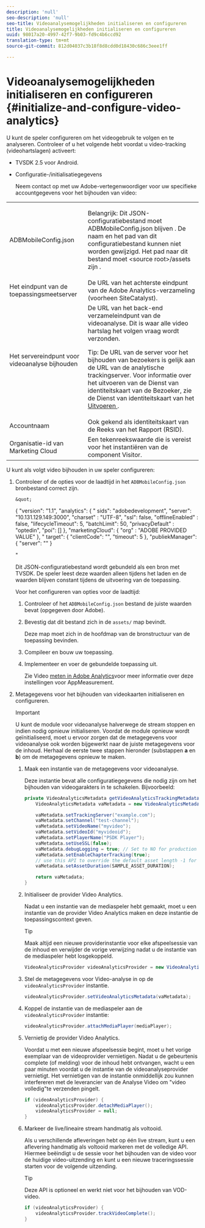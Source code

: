 ```yaml
---
description: 'null'
seo-description: 'null'
seo-title: Videoanalysemogelijkheden initialiseren en configureren
title: Videoanalysemogelijkheden initialiseren en configureren
uuid: 98017a20-4997-42f7-9b03-fd9c4b6ccd92
translation-type: tm+mt
source-git-commit: 812d04037c3b18f8d8cdd0d18430c686c3eee1ff

---
```



# Videoanalysemogelijkheden initialiseren en configureren {#initialize-and-configure-video-analytics}

U kunt de speler configureren om het videogebruik te volgen en te analyseren.
Controleer of u het volgende hebt voordat u video-tracking (videohartslagen) activeert:

* TVSDK 2.5 voor Android.
* Configuratie-/initialisatiegegevens

   Neem contact op met uw Adobe-vertegenwoordiger voor uw specifieke accountgegevens voor het bijhouden van video:

<table id="table_3565328ABBEE4605A92EAE1ADE5D6F84"> 
 <tbody> 
  <tr> 
   <td colname="col1"> <span class="filepath"> ADBMobileConfig.json </span> </td> 
   <td colname="col2"> <p>Belangrijk:  Dit JSON-configuratiebestand moet ADBMobileConfig.json blijven <span class="filepath"> </span>. De naam en het pad van dit configuratiebestand kunnen niet worden gewijzigd. Het pad naar dit bestand moet <span class="filepath"> &lt;source root&gt;/assets zijn </span>. </p> </td> 
  </tr> 
  <tr> 
   <td colname="col1"> Het eindpunt van de toepassingsmeetserver </td> 
   <td colname="col2"> De URL van het achterste eindpunt van de Adobe Analytics-verzameling (voorheen SiteCatalyst). </td> 
  </tr> 
  <tr> 
   <td colname="col1"> Het servereindpunt voor videoanalyse bijhouden </td> 
   <td colname="col2"> De URL van het back-end verzameleindpunt van de videoanalyse. Dit is waar alle video hartslag het volgen vraag wordt verzonden. <p>Tip:  De URL van de server voor het bijhouden van bezoekers is gelijk aan de URL van de analytische trackingserver. Voor informatie over het uitvoeren van de Dienst van identiteitskaart van de Bezoeker, zie de Dienst van identiteitskaart van het <a href="https://marketing.adobe.com/resources/help/en_US/mcvid/mcvid-setup-target.html" format="html" scope="external"> Uitvoeren </a>. </p> </td> 
  </tr> 
  <tr> 
   <td colname="col1"> Accountnaam </td> 
   <td colname="col2"> Ook gekend als identiteitskaart van de Reeks van het Rapport (RSID). </td> 
  </tr> 
  <tr> 
   <td colname="col1"> Organisatie-id van Marketing Cloud </td> 
   <td colname="col2"> Een tekenreekswaarde die is vereist voor het instantiëren van de component Visitor. </td> 
  </tr> 
 </tbody> 
</table>

U kunt als volgt video bijhouden in uw speler configureren:

1. Controleer of de opties voor de laadtijd in het `ADBMobileConfig.json` bronbestand correct zijn.

       &quot;
     {
    &quot;version&quot;: &quot;1.1&quot;,
     &quot;analytics&quot;: {
 &quot;     sids&quot;: &quot;adobedevelopment&quot;,
     &quot;server&quot;: &quot;10.131.129.149:3000&quot;,
     &quot;charset&quot; : &quot;UTF-8&quot;,
     &quot;ssl&quot;: false,
     &quot;offlineEnabled&quot; : false,
     &quot;lifecycleTimeout&quot;: 5,
     &quot;batchLimit&quot;: 50,
     &quot;privacyDefault&quot; : &quot;optedin&quot;,
     &quot;poi&quot;: []
     },
     &quot;marketingCloud&quot;: {
 &quot;org&quot;     : &quot;ADOBE PROVIDED VALUE&quot;
     },
 &quot;     target&quot;: {
     &quot;clientCode&quot;: &quot;&quot;,
     &quot;timeout&quot;: 5
     },
     &quot;publiekManager&quot;: {
     &quot;server&quot;: &quot;&quot;
     }
     
     &quot;
     
     Dit JSON-configuratiebestand wordt gebundeld als een bron met TVSDK. De speler leest deze waarden alleen tijdens het laden en de waarden blijven constant tijdens de uitvoering van de toepassing.
       
     Voor het configureren van opties voor de laadtijd:
   
   1. Controleer of het `ADBMobileConfig.json` bestand de juiste waarden bevat (opgegeven door Adobe).
   1. Bevestig dat dit bestand zich in de `assets/` map bevindt.

      Deze map moet zich in de hoofdmap van de bronstructuur van de toepassing bevinden.

   1. Compileer en bouw uw toepassing.
   1. Implementeer en voer de gebundelde toepassing uit.

      Zie Video [meten in Adobe Analytics](https://marketing.adobe.com/resources/help/en_US/sc/appmeasurement/video/)voor meer informatie over deze instellingen voor AppMeasurement.

1. Metagegevens voor het bijhouden van videokaarten initialiseren en configureren.

   >[!IMPORTANT]
   >
   >U kunt de module voor videoanalyse halverwege de stream stoppen en indien nodig opnieuw initialiseren. Voordat de module opnieuw wordt geïnitialiseerd, moet u ervoor zorgen dat de metagegevens voor videoanalyse ook worden bijgewerkt naar de juiste metagegevens voor de inhoud. Herhaal de eerste twee stappen hieronder (substappen **a** en **b**) om de metagegevens opnieuw te maken.

   1. Maak een instantie van de metagegevens voor videoanalyse.

      Deze instantie bevat alle configuratiegegevens die nodig zijn om het bijhouden van videogarakters in te schakelen. Bijvoorbeeld:

      ```java
      private VideoAnalyticsMetadata getVideoAnalyticsTrackingMetadata() { 
          VideoAnalyticsMetadata vaMetadata = new VideoAnalyticsMetadata(); 
      
          vaMetadata.setTrackingServer("example.com"); 
          vaMetadata.setChannel("test-channel"); 
          vaMetadata.setVideoName("myvideo"); 
          vaMetadata.setVideoId("myvideoid"); 
          vaMetadata.setPlayerName("PSDK Player"); 
          vaMetadata.setUseSSL(false); 
          vaMetadata.debugLogging = true; // Set to NO for production deployment. 
          vaMetadata.setEnableChapterTracking(true); 
          // use this API to override the default asset length -1 for live streams 
          vaMetadata.setAssetDuration(SAMPLE_ASSET_DURATION); 
      
          return vaMetadata; 
      }
      ```

   1. Initialiseer de provider Video Analytics.

      Nadat u een instantie van de mediaspeler hebt gemaakt, moet u een instantie van de provider Video Analytics maken en deze instantie de toepassingscontext geven.

      >[!TIP]
      >
      >Maak altijd een nieuwe providerinstantie voor elke afspeelsessie van de inhoud en verwijder de vorige verwijzing nadat u de instantie van de mediaspeler hebt losgekoppeld.

      ```java
      VideoAnalyticsProvider videoAnalyticsProvider = new VideoAnalyticsProvider(appContext); 
      ```

   1. Stel de metagegevens voor Video-analyse in op de `videoAnalyticsProvider` instantie.

      ```java
      videoAnalyticsProvider.setVideoAnalyticsMetadata(vaMetadata);
      ```

   1. Koppel de instantie van de mediaspeler aan de `videoAnalyticsProvider` instantie:

      ```java
      videoAnalyticsProvider.attachMediaPlayer(mediaPlayer); 
      ```

   1. Vernietig de provider Video Analytics.

      Voordat u met een nieuwe afspeelsessie begint, moet u het vorige exemplaar van de videoprovider vernietigen. Nadat u de gebeurtenis complete (of melding) voor de inhoud hebt ontvangen, wacht u een paar minuten voordat u de instantie van de videoanalyseprovider vernietigt. Het vernietigen van de instantie onmiddellijk zou kunnen interfereren met de leverancier van de Analyse Video om &quot;video volledig&quot;te verzenden pingelt.

      ```java
      if (videoAnalyticsProvider) { 
          videoAnalyticsProvider.detachMediaPlayer(); 
          videoAnalyticsProvider = null; 
      }
      ```

   1. Markeer de live/lineaire stream handmatig als voltooid.

      Als u verschillende afleveringen hebt op één live stream, kunt u een aflevering handmatig als voltooid markeren met de volledige API. Hiermee beëindigt u de sessie voor het bijhouden van de video voor de huidige video-uitzending en kunt u een nieuwe traceringssessie starten voor de volgende uitzending.

      >[!TIP]
      >
      >Deze API is optioneel en werkt niet voor het bijhouden van VOD-video.

      ```java
      if (videoAnalyticsProvider) { 
          videoAnalyticsProvider.trackVideoComplete();    
      }
      ```

